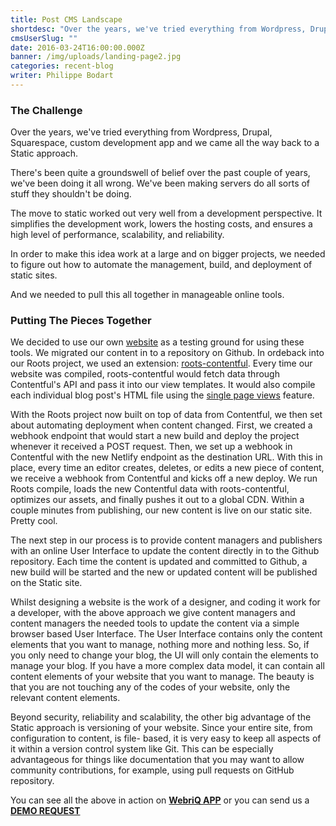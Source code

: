 ```yaml
---
title: Post CMS Landscape
shortdesc: "Over the years, we've tried everything from Wordpress, Drupal, Squarespace, custom development app and we came all the way back to a Static approach. There's been quite a groundswell of belief over the past couple of years, we've been doing it all wrong. We've been making servers do all sorts of stuff they shouldn't be doing."
cmsUserSlug: ""
date: 2016-03-24T16:00:00.000Z
banner: /img/uploads/landing-page2.jpg
categories: recent-blog
writer: Philippe Bodart
---
```


### The Challenge 

<p>Over the years, we've tried everything from Wordpress, Drupal, Squarespace, custom development app and we came all the way back to a Static approach.</p>

There's been quite a groundswell of belief over the past couple of years, we've been doing it all wrong. We've been making servers do all sorts of stuff they shouldn't be doing.

The move to static worked out very well from a development perspective. It simplifies the development work, lowers the hosting costs, and ensures a high level of performance, scalability, and reliability.

In order to make this idea work at a large and on bigger projects, we needed to figure out how to automate the management, build, and deployment of static sites.

And we needed to pull this all together in manageable online tools. 

### Putting The Pieces Together

<p>We decided to use our own <a href="http://webriq.com" target="_blank">website</a> as a testing ground for using these tools. We migrated our content in to a repository on Github. In ordeback into our Roots project, we used an extension: <a href="https://github.com/carrot/roots-contentful" target="_blank">roots-contentful</a>. Every time our website was compiled, roots-contentful would fetch data through Contentful's API and pass it into our view templates. It would also compile each individual blog post's HTML file using the <a href="https://github.com/carrot/roots-contentful#single-entry-views" target="_blank">single page views</a> feature.</p>

With the Roots project now built on top of data from Contentful, we then set about automating deployment when content changed. First, we created a webhook endpoint that would start a new build and deploy the project whenever it received a POST request. Then, we set up a webhook in Contentful with the new Netlify endpoint as the destination URL. With this in place, every time an editor creates, deletes, or edits a new piece of content, we receive a webhook from Contentful and kicks off a new deploy. We run Roots compile, loads the new Contentful data with roots-contentful, optimizes our assets, and finally pushes it out to a global CDN. Within a couple minutes from publishing, our new content is live on our static site. Pretty cool.

The next step in our process is to provide content managers and publishers with an online User Interface to update the content directly in to the Github repository. Each time the content is updated and committed to Github, a new build will be started and the new or updated content will be published on the Static site. 

Whilst designing a website is the work of a designer, and coding it work for a developer, with the above approach we give content managers and content managers the needed tools to update the content via a simple browser based User Interface. The User Interface contains only the content elements that you want to manage, nothing more and nothing less. So, if you only need to change your blog, the UI will only contain the elements to manage your blog. If you have a more complex data model, it can contain all content elements of your website that you want to manage. The beauty is that you are not touching any of the codes of your website, only the relevant content elements. 

Beyond security, reliability and scalability, the other big advantage of the Static approach is versioning of your website. Since your entire site, from configuration to content, is file- based, it is very easy to keep all aspects of it within a version control system like Git. This can be especially advantageous for things like documentation that you may want to allow community contributions, for example, using pull requests on GitHub repository.

<p>You can see all the above in action on <strong><a href="http://app.webriq.com/auth/register" target="_blank">WebriQ APP</a></strong> or you can send us a <strong><a href="http://www.webriq.com/partners" target="_blank">DEMO REQUEST</a></strong></p>